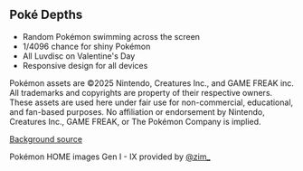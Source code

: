 ## Poké Depths

- Random Pokémon swimming across the screen
- 1/4096 chance for shiny Pokémon
- All Luvdisc on Valentine's Day
- Responsive design for all devices

Pokémon assets are ©2025 Nintendo, Creatures Inc., and GAME FREAK inc.
All trademarks and copyrights are property of their respective owners.
These assets are used here under fair use for non-commercial, educational, and fan-based purposes.
No affiliation or endorsement by Nintendo, Creatures Inc., GAME FREAK, or The Pokémon Company is implied.

[Background source](https://craftpix.net/freebies/free-underwater-world-parallax-game-backgrounds/)  

Pokémon HOME images Gen I - IX provided by [@zim_](https://x.com/zim_)
